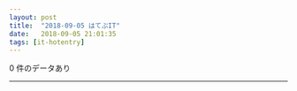 ```yaml
---
layout: post
title:  "2018-09-05 はてぶIT"
date:   2018-09-05 21:01:35
tags: [it-hotentry]
---
```

0 件のデータあり

<hr>
